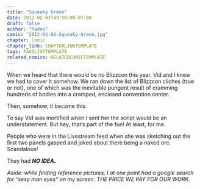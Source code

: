 ```yaml
---
title: "Squeaky Green"
date: 2012-02-01T09:56:00-07:00
draft: false
author: "Rades"
comic: "2012-02-01-Squeaky-Green.jpg"
chapter: Comic
chapter_link: CHAPTERLINKTEMPLATE
tags: TAGSLISTTEMPLATE
related_comics: RELATEDCOMICTEMPLATE
---
```


When we heard that there would be no Blizzcon this year, Vid and I knew we had to cover it somehow. We ran down the list of Blizzcon cliches (true or not), one of which was the inevitable pungent result of cramming hundreds of bodies into a cramped, enclosed convention center.


Then, somehow, it became this.


To say Vid was mortified when I sent her the script would be an understatement. But hey, that’s part of the fun! At least, for me. 


People who were in the Livestream feed when she was sketching out the first two panels gasped and joked about there being a naked orc. Scandalous!


They had ***NO IDEA.***


*Aside: while finding reference pictures, I at one point had a google search for “sexy man eyes” on my screen. THE PRICE WE PAY FOR OUR WORK.*

